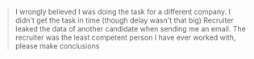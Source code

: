> I wrongly believed I was doing the task for a different company.
> I didn't get the task in time (though delay wasn't that big)
> Recruiter leaked the data of another candidate when sending me an email. 
The recruiter was the least competent person I have ever worked with, please make conclusions
